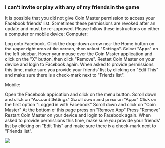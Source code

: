 ### I can’t invite or play with any of my friends in the game
It is possible that you did not give Coin Master permission to access your Facebook friends’ list. Sometimes these permissions are revoked after an update and must be re-approved.
Please follow these instructions on either a computer or mobile device: 
 Computer:

Log onto Facebook.
Click the drop-down arrow near the Home button on the upper right area of the screen, then select "Settings".
Select "Apps" on the left sidebar.
Hover your mouse over the Coin Master application and click on the "X" button, then click "Remove".
Restart Coin Master on your device and login to Facebook again. When asked to provide permissions this time, make sure you provide your friends’ list by clicking on "Edit This" and make sure there is a check-mark next to "Friends list".

Mobile:

Open the Facebook application and click on the menu button.
Scroll down and click on "Account Settings"
Scroll down and press on "Apps"
Click on the first option "Logged in with Facebook"
Scroll down and click on "Coin Master"
At the bottom of this page press on "Remove App"
Press "Remove"
Restart Coin Master on your device and login to Facebook again. When asked to provide permissions this time, make sure you provide your friends’ list by clicking on "Edit This" and make sure there is a check-mark next to "Friends list".


![](https://moonactive.zendesk.com/hc/article_attachments/360001410253/fb_permissions.png)

 
